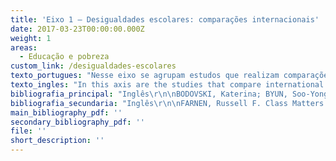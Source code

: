 ```yaml
---
title: 'Eixo 1 – Desigualdades escolares: comparações internacionais'
date: 2017-03-23T00:00:00.000Z
weight: 1
areas:
  - Educação e pobreza
custom_link: /desigualdades-escolares
texto_portugues: "Nesse eixo se agrupam estudos que realizam comparações de dados internacionais sobre resultados de aprendizagem e de políticas públicas educacionais; estudos esses que podem ter relações mais ou menos diretas com a pobreza e a desigualdade social. \r\n\nDesde a segunda metade do século XX, tais comparações vinham sendo desenvolvidas por organismos internacionais como Information on Education Systems in Europe (EURYDICE) e International Association for the Evaluation of Education Achievement (IEA). No entanto, é de se ressaltar que, com o advento do Programme for International Student Assessment (PISA), realizado desde o ano 2000 pela OCDE, estudos comparativos transnacionais ganharam forte impulso, abrangendo um número maior de países e contemplando cada vez mais análises diacrônicas, que se beneficiam das sucessivas e regulares edições desse programa. Cabe destacar, ainda, a fraca participação do Brasil no tipo de estudos elencados nesse eixo, sendo que o único texto em língua portuguesa incluído neste corpus constitui uma tradução de um trabalho originalmente escrito em francês.\r\n\nEsse eixo reúne estudos bastante diversos, tanto no que se refere ao número e tipos de países incluídos nas comparações (países do norte e/ou do sul), quanto no que tange aos fatores nelas considerados (padronização curricular; qualificação docente; número de alunos por sala de aula; grau de centralização do sistema de ensino; práticas pedagógicas de enturmação etc.). No conjunto dos estudos, ganha amplo destaque o tracking, compreendido como a separação dos alunos em distintos itinerários de ensino ou seu agrupamento por habilidades em diferentes turmas. Os resultados, em geral, indicam tratar-se de uma variável negativamente associada ao desempenho escolar e, portanto, fator de iniquidade educacional.\r\n\nTalvez se possa dizer que a principal contribuição desses estudos seja evidenciar que, embora em todos os países investigados a origem social se constitua no fator de maior influência nas desigualdades de desempenho, tal influência não está imune aos efeitos das políticas e práticas educacionais vigentes em cada um dos sistemas nacionais de ensino. Ou seja, “certos sistemas educacionais conseguem melhor que outros limitar o peso do determinismo social” (CRAHAY e BAYE, 2013, p. 865), o que confere relevância e responsabilidade às opções e orientações educacionais tomadas em cada país."
texto_ingles: "In this axis are the studies that compare international data on achievement and educational public policies; these studies can be more or less directly connected to poverty and social inequality.\r\n\nSince the second half of the 20th century, such comparisons have been developed by international bodies such as EURYDICE (Information on Education Systems in Europe) and IEA (International Association for the Evaluation of Education Achievement). However, with the advent of PISA (Programme for International Student Assessment, done by OECD since 2000), transnational comparative studies had a strong boost, covering a bigger number of countries and with increasingly more diachronic analyses which take advantage of the successive and regular PISA editions. It is worth mentioning the feeble participation of Brazil in the type of studies presented in this axis, as the only text in Portuguese included in this corpus is a translation of a work originally written in French. \r\n\nThis axis assembles very diverse studies regarding the number and types of countries included in the comparisons (north and/or south countries), as well as the number of factors considered (curriculum standardization; teacher qualification; number of students per class; education system level of centralization; types of grouping etc.). There is a clear prominence of studies on tracking, understood as the separation of students in different educational tracks or their grouping by abilities in different classes. The results, in general, indicate that it is a variable negatively associated to academic performance and, therefore, a factor of educational inequality.\r\n\nPerhaps we can say that the main contribution of these studies is to show that, even though in all countries researched the social origin is the most influent factor on students’ achievement, such influence is not immune to the effects of educational policies and practices of each national educational system. In other words, “certain educational systems are more efficient than others in limiting the weight of social determinism” (CRAHAY e BAYE, 2013, p. 865), giving relevance and responsibility to the educational options and guidelines taken by each country."
bibliografia_principal: "Inglês\r\n\nBODOVSKI, Katerina; BYUN, Soo-Yong; CHYKINA, Volha; CHUNG, HeeJin. Searching for the Golden Model of Education: Cross-National Analysis of Math Achievement. Compare: A Journal of Comparative and International Education, v. 47, n. 5, 2017.\r\n\nhttps://www.ncbi.nlm.nih.gov/pmc/articles/PMC5687514/\r\n\n\r\n\nAbstract/résumé/resumo: We utilized four waves of TIMSS data in addition to the information we have collected on countries’ educational systems to examine whether different degrees of standardization, differentiation, proportion of students in private schools and governmental spending on education influence students’ math achievement, its variation and socioeconomic status (SES) gaps in math achievement. Findings: A higher level of standardization of educational systems was associated with higher average math achievement. Greater expenditure on education (as % of total government expenditure) was associated with a lower level of dispersion of math achievement and smaller SES gaps in math achievement. Wealthier countries exhibited higher average math achievement and a narrower variation. Higher income inequality (measured by Gini index) was associated with a lower average math achievement and larger SES gaps. Further, we found that higher level of standardization alleviates the negative effects of differentiation in the systems with more rigid tracking. Keywords: standardization, differentiation, governmental spending on education, math achievement, socioeconomic gaps in achievement.\r\n\n\r\n\nUsamos quatro ondas de dados sobre o TIMSS, além de informações coletadas sobre os sistemas educacionais dos países, para analisar se diferentes níveis de padronização, diferenciação, proporção de alunos em escolas privadas e gasto do governo em educação influenciam o rendimento dos alunos em matemática, suas variações e os gaps entre níveis socioeconômicos (NSE) no rendimento em matemática. Resultados: um maior nível de padronização do sistema educacional está associado com maior média no rendimento em matemática. Maior gasto em educação (% de gasto governamental total) estava associado com um menor nível de dispersão e menores gaps entre NSE no rendimento em matemática. Países mais ricos tiveram uma média maior em rendimento em matemática e menores variações. Maior desigualdade de renda (medida pelo índice Gini) estava associada com um rendimento médio em matemática mais baixo e maiores gaps entre NSE. Além disso, descobrimos que um maior grau de padronização reduz os efeitos negativos da diferenciação em sistemas com um tracking mais rígido. Palavras-chave: padronização, gasto governamental em educação, rendimento matemática, gaps socioeconômicos em rendimento.\r\n\n\r\n\nFIELD OF RESEARCH/TERRAIN DE RECHERCHE/LOCAL DA PESQUISA:\r\n\n\r\n\n\r\n\nCHIU, Ming Ming; KHOO, Lawrence. Effects of Resources, Inequality, and Privilege Bias on Achievement: Country, School and Student Level Analyses. American Educational Research Journal, v. 42, n. 4, Winter, 2005.\r\n\nhttp://journals.sagepub.com/doi/abs/10.3102/00028312042004575\r\n\n\r\n\nAbstract/résumé/resumo: This study examined how resources, distribution inequality, and biases toward privileged students affected academic performance. Fifteen-year-olds from 41 countries completed a questionnaire and tests in mathematics, reading, and science. Multilevel regression analyses showed that students scored higher in all subjects when they had more resources in their country, family, or school. Students in countries with higher inequality, clustering of privileged students, or unequal distribution of certified teachers typically had lower scores. Distribution inequality favored privileged students, in that schools with more privileged students typically had more resources. Overall, students scored lower when parent job status had a larger effect on student performance (privileged student bias) in a school or country. These results suggest that equal opportunity is linked to higher overall student achievement. Keywords: distribution inequality, hierarchical linear modeling, international comparisons, socioeconomic status.\r\n\n\r\n\nEste estudo analisa como recursos, desigualdade de distribuição e o viés favorável aos alunos privilegiados afeta o rendimento escolar. Jovens de 15 anos de 41 países preencheram um questionário e testes em matemática, leitura e ciência. Análises de regressão multinível mostraram que os alunos tiveram notas mais altas em todas as disciplinas quando tinham mais recursos em seus países, famílias ou escolas. Alunos de países com alto índice de desigualdade, agrupamentos de estudantes privilegiados ou uma distribuição desigual de professores certificados, tinham, normalmente, notas mais baixas. A desigualdade de distribuição favorece os alunos mais privilegiados, visto que as escolas com mais alunos privilegiados normalmente têm mais recursos. No geral, os alunos tiveram notas mais baixas quando o status da profissão dos pais tinha um efeito maior no desempenho do aluno (viés de privilégio do aluno) em uma escola ou país. Palavras-chave: desigualdade de distribuição, modelo linear hierárquico, comparações internacionais, nível socioeconômico.\r\n\n\r\n\nFIELD OF RESEARCH/TERRAIN DE RECHERCHE/LOCAL DA PESQUISA: 41 PAÍSES\r\n\n\r\n\n\r\n\nCHMIELEWSKI, Anna K.; REARDON, Sean F. Patterns of Cross-National Variation in the Association Between Income and Academic Achievement. AERA Open, v. 2, n. 3, 2016.\r\n\nhttp://journals.sagepub.com/doi/abs/10.1177/2332858416649593\r\n\n\r\n\nAbstract/résumé/resumo: In a recent paper, Reardon found that the relationship between family income and children’s academic achievement grew substantially stronger in the 1980s and 1990s in the United States. We provide an international context for these results by examining the income–achievement association in 19 other Organisation for Economic Co-operation and Development countries using data from the Progress in International Reading Literacy Study and the Programme for International Student Assessment. First, we calculate and compare the magnitude of “income achievement gaps” across this sample of countries. Second, we investigate the association between the size of a country’s income achievement gap, its income inequality, and a variety of other country characteristics. We find considerable variation across countries in income achievement gaps. Moreover, the U.S. income achievement gap is quite large in comparison to this sample of countries. Our multivariate analyses show that the income achievement gap is positively associated with educational differentiation, modestly negatively associated with curricular standardization, and positively associated with national levels of poverty and inequality. Keywords: income achievement gap, cross-national comparisons, international large-scale assessments.\r\n\n\r\n\nEm um artigo recente, Reardon mostrou que a relação entre renda familiar e desempenho acadêmico dos filhos tomou força substancial nos anos 1980 e 1990 nos Estados Unidos. Oferecemos aqui um contexto internacional para esses resultados examinando a associação renda- rendimento em 19 países da OCDE, usando dados do Progress in International Reading Literacy Study (PIRLS) e do Programme for International Student Assessment (PISA). Primeiramente, calculamos e comparamos a magnitude dos “gaps de desempenho por renda” por meio dessa amostra de países. Depois, investigamos a associação entre o tamanho do gap de desempenho por renda do país, sua desigualdade de renda e uma variedade de características dos países. Descobrimos uma variação considerável entre os países quanto ao gap de desempenho por renda. Além disso, o gap de desempenho por renda é grande em comparação à amostra dos países. Nossas análises multivariadas mostram que o gap de desempenho por renda é positivamente associado com a diferenciação educacional, modestamente negativa associada com a padronização curricular e positivamente associada com os níveis nacionais de pobreza e desigualdade. Palavras-chave: gap de desempenho por renda, comparações internacionais, avaliações internacionais de larga escala.\r\n\n\r\n\nFIELD OF RESEARCH/TERRAIN DE RECHERCHE/LOCAL DA PESQUISA: COMPARAÇÃO ENTRE 15 PAÍSES\r\n\n\r\n\n\r\n\nLAVRIJSEN, Jeroen; NICAISE, Ides. Educational Tracking, Inequality and Performance: New Evidence from a Differences-in-Differences Technique. Research in Comparative and International Education, v. 11, n. 3, Sept., 2016.\r\n\nhttp://journals.sagepub.com/doi/abs/10.1177/1745499916664818\r\n\n\r\n\nAbstract/résumé/resumo: One of the important differences between educational systems from different countries is the age at which students are placed into separate tracks. We examined the effects of the age at which tracking occurred on student achievement in a comparative perspective, making use of recent waves of three internationally standardized student assessments (PISA, TIMSS, and PIRLS). In order to control for unobserved national heterogeneity, we adopted a differences-in-differences approach, in which we controlled secondary school results for differences already present in primary school (i.e. before the introduction of tracking). The results indicate that early tracking has a negative effect on mean performance of students, particularly in the domain of literacy. Moreover, by separating out groups with different abilities, it is shown that early tracking has a very strong negative effect on low achieving students, suggesting that disadvantageous peer- and environmental effects in the lower tracks may have detrimental consequences on students’ academic achievements. By contrast, a null effect on the group of top achieving students was found, suggesting that comprehensive systems can equally challenge high performers to learn at a high pace. Keywords: cognitive achievement, diff-in-diff, dispersion, literacy, numeracy, tracking.\r\n\n\r\n\nUma das diferenças importantes dos sistemas educacionais em diferentes países é a idade na qual cada aluno segue tracks distintos. Analisamos os efeitos que a idade na qual o tracking ocorre no rendimento do aluno, dentro de uma perspectiva comparativa, usando ondas recentes de três exames padronizados internacionais (PISA, TIMSS e PIRLS). A fim de controlar heterogeneidades nacionais não observáveis, adotamos a abordagem diferenças-na-diferença, na qual controlamos os resultados escolares secundários para diferenças já presentes na escola primaria (isto é, antes da introdução do tracking). Os resultados indicaram que um tracking antecipado tem um efeito negativo na performance média dos alunos, em especial em letramento. Além disso, ao separar os grupos por diferentes habilidades, o tracking antecipado tem fortes efeitos negativos nos alunos de baixo rendimento, sugerindo que os efeitos dos pares e do ambiente nos tracks de menos prestígio podem ter consequências prejudiciais nos rendimentos acadêmicos dos alunos. Ao contrário, encontrou-se um efeito nulo no grupo de alunos com melhor rendimento, sugerindo que sistemas abrangentes podem, da mesma forma, desafiar alunos de bom rendimento a aprender em um ritmo mais acelerado. Palavras-chave: rendimento cognitivo, dispersão diferenças-na-diferença, letramento, numeramento, tracking.\r\n\n\r\n\nFIELD OF RESEARCH/TERRAIN DE RECHERCHE/LOCAL DA PESQUISA:\r\n\n\r\n\n\r\n\nMONTT, Guillermo. Cross-national Differences in Educational Achievement Inequality. Sociology of Education, n. 84, 2011.\r\n\nhttp://journals.sagepub.com/doi/abs/10.1177/0038040710392717?journalCode=soea\r\n\n\r\n\nAbstract/résumé/resumo: School systems are called not only to instruct and socialize students but also to differentiate among them. Although much research has investigated inequalities in educational outcomes associated with students’ family background and other ascriptive traits, little research has examined cross-national differences in the total amount of differentiation that school systems produce, the total achievement inequality. This article evaluates whether two dimensions of educational systems – variations in opportunities to learn and intensity of schooling – are associated with achievement inequality independent of family background. It draws data from the Programme for International Student Assessment for more than 50 school systems and models the variance in achievement. Findings suggest that decreasing the variability in opportunities to learn – in the form of greater homogeneity in teacher quality and the absence of tracking – within the school system might reduce achievement inequality. More intense schooling is also related to lower achievement inequality to the extent that this intensity is homogeneously distributed within the school system, particularly in the form of a more highly qualified teacher workforce. Keywords: comparative education, educational achievement, achievement inequality, PISA, variance regression.\r\n\n\r\n\nOs sistemas escolares são chamados não apenas para instruir e socializar os estudantes, mas também para diferenciá-los. Apesar de muitas pesquisas investigarem as desigualdades dos resultados educacionais associadas ao background familiar dos alunos e outros traços ascriptivos, poucas examinaram as diferenças entre os países no volume de diferenciação que o sistema escolar produz, o total da desigualdade de rendimento. Este artigo avalia se duas dimensões do sistema educacional – variações de oportunidades para aprender e intensidade de escolarização – estão associadas com a desigualdade de rendimento independentemente do background familiar. Ele usa dados do PISA para mais de 50 sistemas escolares e modelos de variação em rendimento. Os resultados sugerem que a diminuição da variação de oportunidades para aprendizagem – na forma de maior homogeneidade na qualidade dos professores e ausência de tracking – dentro do sistema da escola pode reduzir a desigualdade de rendimento. A escolarização mais intensa está também relacionada com menor desigualdade de rendimento, na medida em que essa intensidade é distribuída homogeneamente dentro do sistema escolar, em particular na forma de professores altamente qualificados. Palavras-chave: educação comparada, rendimento educacional, desigualdade de rendimento, PISA, regressão de variância.\r\n\n\r\n\nFIELD OF RESEARCH/TERRAIN DE RECHERCHE/LOCAL DA PESQUISA: DADOS DO PISA DE 50 PAÍSES\r\n\n\r\n\n\r\n\nOPPEDISANO, Veruska; TURATI, Gilberto. What Are the Causes of Educational Inequality and of Its Evolution over Time in Europe? Evidence from PISA. Education Economics, v. 23, n. 1, 2015.\r\n\nhttps://www.tandfonline.com/doi/abs/10.1080/09645292.2012.736475\r\n\n\r\n\nAbstract/résumé/resumo: This paper provides evidence on the sources of differences in inequality in educational scores and their evolution over time in four European countries. Using Programme for International Student Assessment data from the 2000 and the 2006 waves, the paper shows that inequality decreased in Germany and Spain (two ‘decentralised’ schooling systems), whilst it increased in France and Italy (two ‘centralised’ systems). The decomposition exercise shows that educational inequality not only does reflect the background related inequality, but also schools' characteristics especially. These characteristics are responsible for the observed evolution over time of inequality. Keywords: educational inequalities, Oaxaca decomposition, decentralization of educational policies.\r\n\n\r\n\nEste trabalho fornece evidências nas origens das diferenças na desigualdade das notas educacionais e sua evolução temporal em quatro países europeus. Usando dados do PISA nos anos de 2000 e 2006, o trabalho mostra que a desigualdade diminuiu na Alemanha e na Espanha (dois países com sistemas escolares “descentralizados”), enquanto cresceu na França e na Itália (dois sistemas “centralizados”). Um exercício de decomposição mostra que a desigualdade educacional não apenas reflete o background relacionado à desigualdade, mas também especialmente as características escolares. Essas características são responsáveis pela evolução observada na desigualdade ao longo do tempo. Palavras-chave: desigualdades educacionais, decomposição Oaxaca, descentralização das políticas educacionais.\r\n\n\r\n\nFIELD OF RESEARCH/TERRAIN DE RECHERCHE/LOCAL DA PESQUISA: ALEMANHA, ESPANHA, FRANÇA, ITÁLIA:\r\n\n\r\n\n\r\n\nFrancês\r\n\nDAMON, Julien. L'éducation et l'accueil des jeunes enfants: un rapport de l'OCDE sur la petite enfance. Recherches et Prévisions, n. 66, 2001.\r\n\nhttps://www.persee.fr/doc/caf_1149-1590_2001_num_66_1_985\r\n\n\r\n\nAbstract/résumé/resumo: Cette note reprend, résume et commente un récent rapport de l'Organisation de coopération et de développement économique (OCDE) sur la petite enfance et les politiques développées en leur direction dans une douzaine de pays membres de cette organisation. Dans les pays de l'OCDE, citoyens et responsables politiques considèrent que l'amélioration de l'accueil et de l'éducation des jeunes enfants est une priorité tant sur les volets de l'accessibilité que de la qualité.\r\n\n\r\n\nO trabalho resume e comenta um relatório recente da Organização de Cooperação e Desenvolvimento Econômico (OCDE) sobre a primeira infância e as políticas desenvolvidas em 12 países membros da organização. Nos países da OCDE, os cidadãos e responsáveis políticos consideram que a melhoria no acolhimento e na educação das crianças pequenas é uma prioridade tanto nos quesitos de acessibilidade como de qualidade.\r\n\n\r\n\nFIELD OF RESEARCH/TERRAIN DE RECHERCHE/LOCAL DA PESQUISA: 12 PAÍSES DA OCDE\r\n\n\r\n\n\r\n\nROBERT, Bénédicte. Les politiques scolaires de compensation en France et aux États-Unis. Diversité des acceptions et convergence des choix. Revue internationale de politique comparée, v. 14, n. 3, 2007.\r\n\nhttps://www.cairn.info/revue-internationale-de-politique-comparee-2007-3-page-437.html\r\n\n\r\n\nAbstract/résumé/resumo: Les politiques de compensation rompent avec le principe de l’égalité de traitement au nom de la justice corrective. Au cours de la mise en œuvre, les acteurs français et américains ont utilisé la subvention accordée pour diminuer le nombre d’élèves par enseignant. Cette utilisation ne va pas de soi, tant au regard des objectifs des politiques de compensation que de l’efficacité de cette pratique sur la réussite scolaire. La reconstitution des processus de changement montre que ce choix était celui qui modifiait le moins les pratiques existantes, tout en ayant une signification différente dans les deux pays.\r\n\n\r\n\nAs políticas de compensação rompem com o princípio de igualdade de tratamento em nome da justiça corretiva. Durante sua implementação, os autores franceses e americanos se utilizaram da subvenção acordada para diminuir o número de alunos por professor. Esse uso não é óbvio, tanto do ponto de vista dos objetivos das políticas de compensação quanto da eficiência dessa prática no sucesso escolar. A reconstituição dos processos de mudança mostra que essa escolha era a que menos modificava as práticas existentes, tendo diferentes significados nos dois países.\r\n\n\r\n\nFIELD OF RESEARCH/TERRAIN DE RECHERCHE/LOCAL DA PESQUISA: FRANÇA E EUA\r\n\n\r\n\n\r\n\nPortuguês\r\n\nCRAHAY, Marcel  e  BAYE, Ariane. Existem escolas justas e eficazes?. Cad. Pesqui. \\[online], v. 43, n. 150, 2013.\r\n\nhttp://www.scielo.br/scielo.php?pid=S0100-15742013000300007&script=sci_abstract&tlng=pt\r\n\n\r\n\nAbstract/résumé/resumo: Pesquisas internacionais recentes comprovam a forte relação entre a origem social dos alunos e o sucesso escolar, já observada em estudos realizados desde a década de 1950. Se a universalidade desse fenômeno é indiscutível, os resultados das pesquisas indicam igualmente que a influência da condição socioeconômica no desempenho dos alunos varia conforme o país, e que certos sistemas educacionais conseguem melhor que outros limitar o peso do determinismo social. A proposta deste artigo é avançar na exploração dessa problemática com base nos resultados do PISA 2009 para a América Latina, tomando como referência o desempenho em leitura e matemática e os índices de repetência. Os resultados confirmam que uma redução das desigualdades sociais de sucesso e um aumento da eficácia não são incompatíveis. Palavras-chave: desigualdades sociais, rendimento escolar, PISA, educação comparada.\r\n\n\r\n\nFIELD OF RESEARCH/TERRAIN DE RECHERCHE/LOCAL DA PESQUISA: AMÉRICA LATINA"
bibliografia_secundaria: "Inglês\r\n\nFARNEN, Russell F. Class Matters: Inequality, SES, Education and Childhood in the USA and Canada Today. Policy Futures in Education, v. 5, n. 3, 2007.\r\n\nhttp://journals.sagepub.com/doi/10.2304/pfie.2007.5.3.278\r\n\n\r\n\nThis article examines recent trends in childhood and youth policy, political socialization, and civic education in the USA and Canada since 2000. It examines some of the current trends (such as political socialization and education research findings on children and youth) as well as policy initiatives (such as the landmark federal legislation called the \"No Child Left Behind\" law which mandates yearly testing in reading, writing, and mathematics from grade 5 on while totally ignoring other fields critical to democratic political development (such as social studies and civics). In addition, the article broaches the subject of class and socio-economic status (SES) in the US educational system and other trends such as introducing service learning into the elementary grades. Briefly put, all measures used for evaluation to date point to SES as the principal determinant of test performance, along with race, ethnicity, urban residence, and other such background factors. Service learning is also worth discussing both for its philosophical roots (which are firmly middle class) but also for its fit with the US and Canadian volunteeristic capitalistic political cultures which stress self-reliance and individualism. The article also considers some of the counter-effectiveness research that people (such as Gerald Bracey) use to indicate that except for its elitism, the US/Canadian educational systems are not underperforming and that educational critics have a hostile anti-public policy stance because they wish to privatize everything, regardless of the consequences therefrom to a democratic society.\r\n\n\r\n\nGRUBB, W. Dynamic Inequality and Intervention: Lessons from a Small Country. The Phi Delta Kappan, 89(2), 105-114, 2007. \r\n\nhttp://journals.sagepub.com/doi/abs/10.1177/003172170708900206"
main_bibliography_pdf: ''
secondary_bibliography_pdf: ''
file: ''
short_description: ''
---
```


